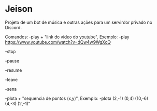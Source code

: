 # Jeison
Projeto de um bot de música e outras ações para um servirdor privado no Discord.

Comandos:
-play + "link do video do youtube", Exemplo: -play https://www.youtube.com/watch?v=dQw4w9WgXcQ

-stop

-pause

-resume

-leave

-sena

-plota + "sequencia de pontos (x,y)", Exemplo: -plota (2,-1) (0,4) (10,-6) (4,-3) (2,-1)"
